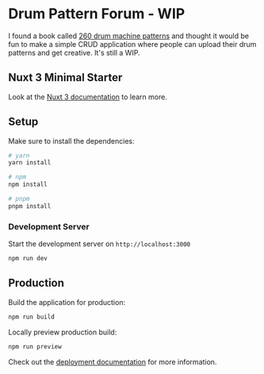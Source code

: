 # Drum Pattern Forum - WIP
I found a book called [260 drum machine patterns](https://ia800700.us.archive.org/2/items/260DrumMachinePatterns/Drum%20Machine%20-%20260%20Patterns_text.pdf) and thought it would be fun to make a simple CRUD application where people can upload their drum patterns and get creative. It's still a WIP.

## Nuxt 3 Minimal Starter

Look at the [Nuxt 3 documentation](https://nuxt.com/docs/getting-started/introduction) to learn more.

## Setup

Make sure to install the dependencies:

```bash
# yarn
yarn install

# npm
npm install

# pnpm
pnpm install
```

### Development Server

Start the development server on `http://localhost:3000`

```bash
npm run dev
```

## Production

Build the application for production:

```bash
npm run build
```

Locally preview production build:

```bash
npm run preview
```

Check out the [deployment documentation](https://nuxt.com/docs/getting-started/deployment) for more information.
